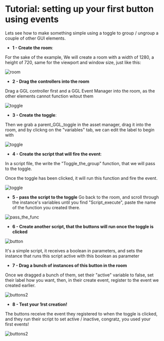 # **Tutorial: setting up your first button using events**

Lets see how to make something simple using a toggle to group / ungroup a couple of other GUI elements.

- **1 - Create the room**:

For the sake of the example, We will create a room with a width of 1280, a height of 720, same for the viewport and window size, just like this:

![room](https://github.com/Ced30/GML-GUI-Library-GGL-Documentation/blob/main/Images/Tutorial/room.png)


- **2 - Drag the controllers into the room**

Drag a GGL controller first and a GGL Event Manager into the room, as the other elements cannot function witout them

![toggle](https://github.com/Ced30/GML-GUI-Library-GGL-Documentation/blob/main/Images/Tutorial/Controllers.png)


- **3 - Create the toggle**:

Then we grab a parent_GGL_toggle in the asset manager, drag it into the room, and by clickng on the "variables" tab, we can edit the label to begin with

![toggle](https://github.com/Ced30/GML-GUI-Library-GGL-Documentation/blob/main/Images/Tutorial/toggle1.png)

- **4 - Create the script that will fire the event**:

In a script file, the write the "Toggle_the_group" function, that we will pass to the toggle.

Once the toggle has been clicked, it will run this function and fire the event.

![toggle](https://github.com/Ced30/GML-GUI-Library-GGL-Documentation/blob/main/Images/Tutorial/script_fire.png)

- **5 - pass the script to the toggle**
Go back to the room, and scroll through the instance's variables until you find "Script_execute", paste the name of the function you created there.

![pass_the_func](https://github.com/Ced30/GML-GUI-Library-GGL-Documentation/blob/main/Images/Tutorial/pass_the_function.png)

- **6 - Create another script, that the buttons will run once the toggle is clicked**

![button](https://github.com/Ced30/GML-GUI-Library-GGL-Documentation/blob/main/Images/Tutorial/script_when_toggled.png)

It's a simple script, it receives a boolean in parameters, and sets the instance that runs this script active with this boolean as parameter

- **7 - Drag a bunch of instances of this button in the room**

Once we dragged a bunch of them, set their "active" variable to false, set their label how you want, then, in their create event, register to the event we created earlier.

![buttons2](https://github.com/Ced30/GML-GUI-Library-GGL-Documentation/blob/main/Images/Tutorial/drag_the_buttons.png)

- **8 - Test your 1rst creation!**

The buttons receive the event they registered to when the toggle is clicked, and they run their script to set active / inactive, congratz, you used your first events!

![buttons2](https://github.com/Ced30/GML-GUI-Library-GGL-Documentation/blob/main/Images/Tutorial/Tuto1_complete.gif)



